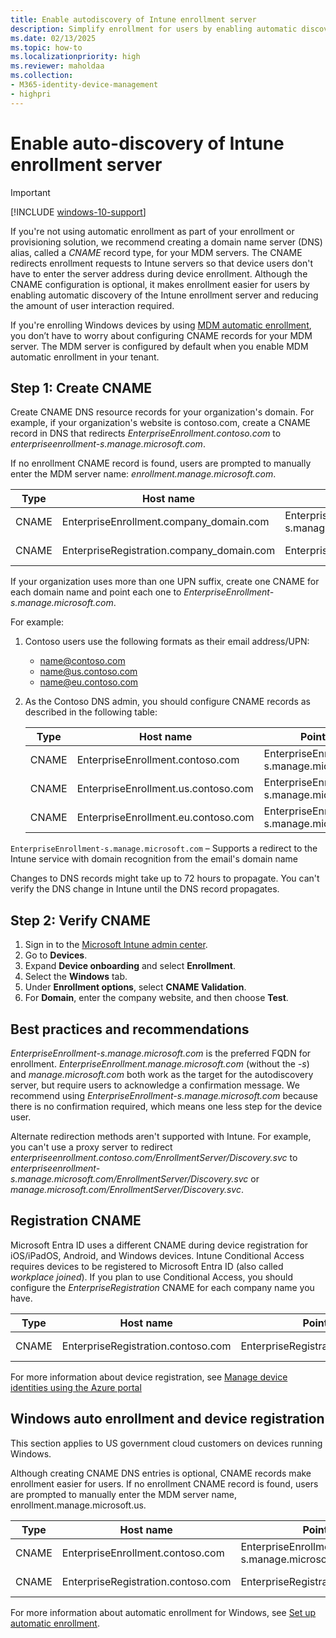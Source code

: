 ```yaml
---
title: Enable autodiscovery of Intune enrollment server
description: Simplify enrollment for users by enabling automatic discovery of the Intune enrollment server.
ms.date: 02/13/2025
ms.topic: how-to
ms.localizationpriority: high
ms.reviewer: maholdaa
ms.collection:
- M365-identity-device-management
- highpri
---
```


# Enable auto-discovery of Intune enrollment server  

> [!IMPORTANT]
> [!INCLUDE [windows-10-support](../includes/windows-10-support.md)]

If you're not using automatic enrollment as part of your enrollment or provisioning solution, we recommend creating a domain name server (DNS) alias, called a *CNAME* record type, for your MDM servers. The CNAME redirects enrollment requests to Intune servers so that device users don't have to enter the server address during device enrollment. Although the CNAME configuration is optional, it makes enrollment easier for users by enabling automatic discovery of the Intune enrollment server and reducing the amount of user interaction required.

If you're enrolling Windows devices by using [MDM automatic enrollment](windows-enroll.md), you don’t have to worry about configuring CNAME records for your MDM server. The MDM server is configured by default when you enable MDM automatic enrollment in your tenant.

## Step 1: Create CNAME

Create CNAME DNS resource records for your organization's domain. For example, if your organization's website is contoso.com, create a CNAME record in DNS that redirects *EnterpriseEnrollment.contoso.com* to *enterpriseenrollment-s.manage.microsoft.com*.

If no enrollment CNAME record is found, users are prompted to manually enter the MDM server name: *enrollment.manage.microsoft.com*.

| Type | Host name | Points to | TTL |
|----------|---------------|---------------|---|
| CNAME | EnterpriseEnrollment.company_domain.com | EnterpriseEnrollment-s.manage.microsoft.com | One hour |
| CNAME | EnterpriseRegistration.company_domain.com | EnterpriseRegistration.windows.net | One hour |

If your organization uses more than one UPN suffix, create one CNAME for each domain name and point each one to *EnterpriseEnrollment-s.manage.microsoft.com*.

For example:

1. Contoso users use the following formats as their email address/UPN:
    - name@contoso.com
    - name@us.contoso.com
    - name@eu.contoso.com

2. As the Contoso DNS admin, you should configure CNAME records as described in the following table:

   | Type | Host name | Points to | TTL |
   |----------|---------------|---------------|---|
   | CNAME | EnterpriseEnrollment.contoso.com | EnterpriseEnrollment-s.manage.microsoft.com | One hour |
   | CNAME | EnterpriseEnrollment.us.contoso.com | EnterpriseEnrollment-s.manage.microsoft.com | One hour |
   | CNAME | EnterpriseEnrollment.eu.contoso.com | EnterpriseEnrollment-s.manage.microsoft.com | One hour |

`EnterpriseEnrollment-s.manage.microsoft.com` – Supports a redirect to the Intune service with domain recognition from the email's domain name

Changes to DNS records might take up to 72 hours to propagate. You can't verify the DNS change in Intune until the DNS record propagates.

## Step 2: Verify CNAME

1. Sign in to the [Microsoft Intune admin center](https://go.microsoft.com/fwlink/?linkid=2109431).
1. Go to **Devices**.
1. Expand **Device onboarding** and select **Enrollment**.
1. Select the **Windows** tab.
1. Under **Enrollment options**, select **CNAME Validation**.
1. For **Domain**, enter the company website, and then choose **Test**.

## Best practices and recommendations

*EnterpriseEnrollment-s.manage.microsoft.com* is the preferred FQDN for enrollment. *EnterpriseEnrollment.manage.microsoft.com* (without the *-s*) and *manage.microsoft.com* both work as the target for the autodiscovery server, but require users to acknowledge a confirmation message. We recommend using *EnterpriseEnrollment-s.manage.microsoft.com* because there is no confirmation required, which means one less step for the device user.

Alternate redirection methods aren't supported with Intune. For example, you can't use a proxy server to redirect *enterpriseenrollment.contoso.com/EnrollmentServer/Discovery.svc* to *enterpriseenrollment-s.manage.microsoft.com/EnrollmentServer/Discovery.svc* or *manage.microsoft.com/EnrollmentServer/Discovery.svc*.

## Registration CNAME

Microsoft Entra ID uses a different CNAME during device registration for iOS/iPadOS, Android, and Windows devices. Intune Conditional Access requires devices to be registered to Microsoft Entra ID (also called *workplace joined*). If you plan to use Conditional Access, you should configure the *EnterpriseRegistration* CNAME for each company name you have.

| Type | Host name | Points to | TTL |
| --- | --- | --- | --- |
| CNAME | EnterpriseRegistration.contoso.com | EnterpriseRegistration.windows.net | One hour |

For more information about device registration, see
[Manage device identities using the Azure portal](/azure/active-directory/devices/device-management-azure-portal)

## Windows auto enrollment and device registration  

This section applies to US government cloud customers on devices running Windows.  

Although creating CNAME DNS entries is optional, CNAME records make enrollment easier for users. If no enrollment CNAME record is found, users are prompted to manually enter the MDM server name, enrollment.manage.microsoft.us.

| Type | Host name | Points to | TTL |
| --- | --- | --- | --- |
|CNAME | EnterpriseEnrollment.contoso.com | EnterpriseEnrollment-s.manage.microsoft.us | One hour |
|CNAME | EnterpriseRegistration.contoso.com | EnterpriseRegistration.windows.net | One hour |

For more information about automatic enrollment for Windows, see [Set up automatic enrollment](../enrollment/windows-enroll.md).
